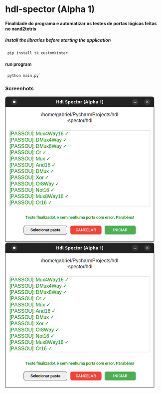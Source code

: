 # hdl-spector (Alpha 1)

#### Finalidade do programa e automatizar os  testes de portas lógicas feitas no nand2tetris


##### Install the libraries before starting the application

``` sh 
 pip install tk customkinter
```

#### run program

``` sh 
 python main.py`
```

### Screenhots

<img src="./screens/screen_1.png"/>
<img src="./screens/screen_1.png"/>
